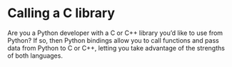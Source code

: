 # Calling a C library
Are you a Python developer with a C or C++ library you’d like to use from Python? If so, then Python bindings allow you to call functions and pass data from Python to C or C++, letting you take advantage of the strengths of both languages.

#
